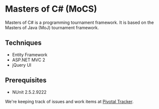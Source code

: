 # Masters of C# (MoCS)

Masters of C# is a programming tournament framework. It is based on the Masters of Java (MoJ) tournament framework. 

## Techniques
  * Entity Framework
  * ASP.NET MVC 2
  * jQuery UI

## Prerequisites
  * NUnit 2.5.2.9222

We're keeping track of issues and work items at [Pivotal Tracker](https://www.pivotaltracker.com/projects/162169).